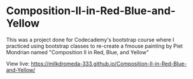 # Composition-II-in-Red-Blue-and-Yellow
This was a project done for Codecademy's bootstrap course where I practiced using bootstrap classes to re-create a fmouse painting by Piet Mondrian named "Composition II in Red, Blue, and Yellow"

View live: https://milkdromeda-333.github.io/Composition-II-in-Red-Blue-and-Yellow/

